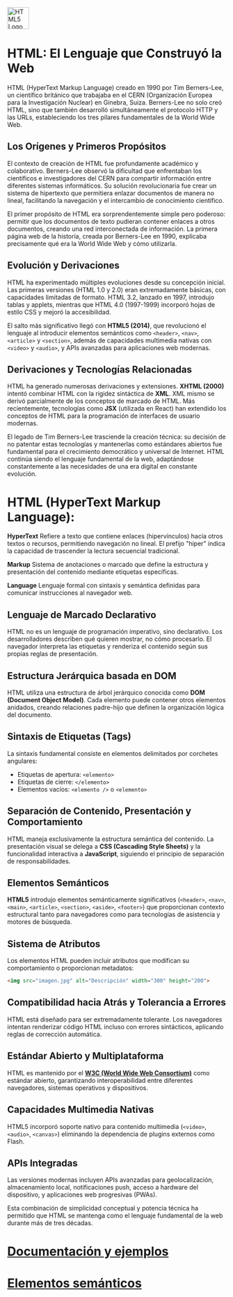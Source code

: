<img src="https://upload.wikimedia.org/wikipedia/commons/6/61/HTML5_logo_and_wordmark.svg" alt="HTML5 Logo" style="width:50px; height:auto;">

# HTML: El Lenguaje que Construyó la Web
HTML (HyperText Markup Language) creado en 1990 por Tim Berners-Lee, un científico británico que trabajaba en el CERN (Organización Europea para la Investigación Nuclear) en Ginebra, Suiza. Berners-Lee no solo creó HTML, sino que también desarrolló simultáneamente el protocolo HTTP y las URLs, estableciendo los tres pilares fundamentales de la World Wide Web.

## Los Orígenes y Primeros Propósitos
El contexto de creación de HTML fue profundamente académico y colaborativo. Berners-Lee observó la dificultad que enfrentaban los científicos e investigadores del CERN para compartir información entre diferentes sistemas informáticos. Su solución revolucionaria fue crear un sistema de hipertexto que permitiera enlazar documentos de manera no lineal, facilitando la navegación y el intercambio de conocimiento científico.

El primer propósito de HTML era sorprendentemente simple pero poderoso: permitir que los documentos de texto pudieran contener enlaces a otros documentos, creando una red interconectada de información. La primera página web de la historia, creada por Berners-Lee en 1990, explicaba precisamente qué era la World Wide Web y cómo utilizarla.

## Evolución y Derivaciones
HTML ha experimentado múltiples evoluciones desde su concepción inicial. Las primeras versiones (HTML 1.0 y 2.0) eran extremadamente básicas, con capacidades limitadas de formato. HTML 3.2, lanzado en 1997, introdujo tablas y applets, mientras que HTML 4.0 (1997-1999) incorporó hojas de estilo CSS y mejoró la accesibilidad.

El salto más significativo llegó con **HTML5 (2014)**, que revolucionó el lenguaje al introducir elementos semánticos como `<header>`, `<nav>`, `<article>` y `<section>`, además de capacidades multimedia nativas con `<video>` y `<audio>`, y APIs avanzadas para aplicaciones web modernas.

## Derivaciones y Tecnologías Relacionadas
HTML ha generado numerosas derivaciones y extensiones. **XHTML (2000)** intentó combinar HTML con la rigidez sintáctica de **XML**. XML mismo se derivó parcialmente de los conceptos de marcado de HTML. Más recientemente, tecnologías como **JSX** (utilizada en React) han extendido los conceptos de HTML para la programación de interfaces de usuario modernas.

El legado de Tim Berners-Lee trasciende la creación técnica: su decisión de no patentar estas tecnologías y mantenerlas como estándares abiertos fue fundamental para el crecimiento democrático y universal de Internet. HTML continúa siendo el lenguaje fundamental de la web, adaptándose constantemente a las necesidades de una era digital en constante evolución.

# HTML (HyperText Markup Language):

**HyperText** Refiere a texto que contiene enlaces (hipervínculos) hacia otros textos o recursos, permitiendo navegación no lineal. El prefijo "hiper" indica la capacidad de trascender la lectura secuencial tradicional.

**Markup** Sistema de anotaciones o marcado que define la estructura y presentación del contenido mediante etiquetas específicas.

**Language** Lenguaje formal con sintaxis y semántica definidas para comunicar instrucciones al navegador web.

## Lenguaje de Marcado Declarativo
HTML no es un lenguaje de programación imperativo, sino declarativo. Los desarrolladores describen qué quieren mostrar, no cómo procesarlo. El navegador interpreta las etiquetas y renderiza el contenido según sus propias reglas de presentación.

## Estructura Jerárquica basada en DOM
HTML utiliza una estructura de árbol jerárquico conocida como **DOM (Document Object Model)**. Cada elemento puede contener otros elementos anidados, creando relaciones padre-hijo que definen la organización lógica del documento.

## Sintaxis de Etiquetas (Tags)
La sintaxis fundamental consiste en elementos delimitados por corchetes angulares:

- Etiquetas de apertura: `<elemento>`
- Etiquetas de cierre: `</elemento>`
- Elementos vacíos: `<elemento />` o `<elemento>`

## Separación de Contenido, Presentación y Comportamiento
HTML maneja exclusivamente la estructura semántica del contenido. La presentación visual se delega a **CSS (Cascading Style Sheets)** y la funcionalidad interactiva a **JavaScript**, siguiendo el principio de separación de responsabilidades.

## Elementos Semánticos
**HTML5** introdujo elementos semánticamente significativos (`<header>`, `<nav>`, `<main>`, `<article>`, `<section>`, `<aside>`, `<footer>`) que proporcionan contexto estructural tanto para navegadores como para tecnologías de asistencia y motores de búsqueda.

## Sistema de Atributos
Los elementos HTML pueden incluir atributos que modifican su comportamiento o proporcionan metadatos:

```html
<img src="imagen.jpg" alt="Descripción" width="300" height="200">
```

## Compatibilidad hacia Atrás y Tolerancia a Errores
HTML está diseñado para ser extremadamente tolerante. Los navegadores intentan renderizar código HTML incluso con errores sintácticos, aplicando reglas de corrección automática.

## Estándar Abierto y Multiplataforma
HTML es mantenido por el [**W3C (World Wide Web Consortium)**](https://www.w3.org/) como estándar abierto, garantizando interoperabilidad entre diferentes navegadores, sistemas operativos y dispositivos.

## Capacidades Multimedia Nativas
HTML5 incorporó soporte nativo para contenido multimedia (`<video>`, `<audio>`, `<canvas>`) eliminando la dependencia de plugins externos como Flash.

## APIs Integradas
Las versiones modernas incluyen APIs avanzadas para geolocalización, almacenamiento local, notificaciones push, acceso a hardware del dispositivo, y aplicaciones web progresivas (PWAs).

Esta combinación de simplicidad conceptual y potencia técnica ha permitido que HTML se mantenga como el lenguaje fundamental de la web durante más de tres décadas.

# [Documentación y ejemplos](https://www.w3schools.com/html/html_intro.asp)

# [Elementos semánticos](https://developer.mozilla.org/en-US/docs/Glossary/Semantics)